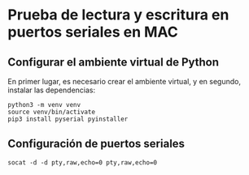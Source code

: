 # Prueba de lectura y escritura en puertos seriales en MAC

## Configurar el ambiente virtual de Python

En primer lugar, es necesario crear el ambiente virtual, y en segundo, instalar las dependencias:

```console
python3 -m venv venv
source venv/bin/activate
pip3 install pyserial pyinstaller
```

## Configuración de puertos seriales

```console
socat -d -d pty,raw,echo=0 pty,raw,echo=0
```
